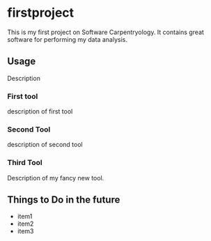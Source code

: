 # firstproject
This is my first project on Software Carpentryology.
It contains great software for performing my data analysis. 

## Usage 
Description
### First tool
description of first tool

### Second Tool
description of second tool

### Third Tool
Description of my fancy new tool.

## Things to Do in the future

- item1
- item2
- item3
